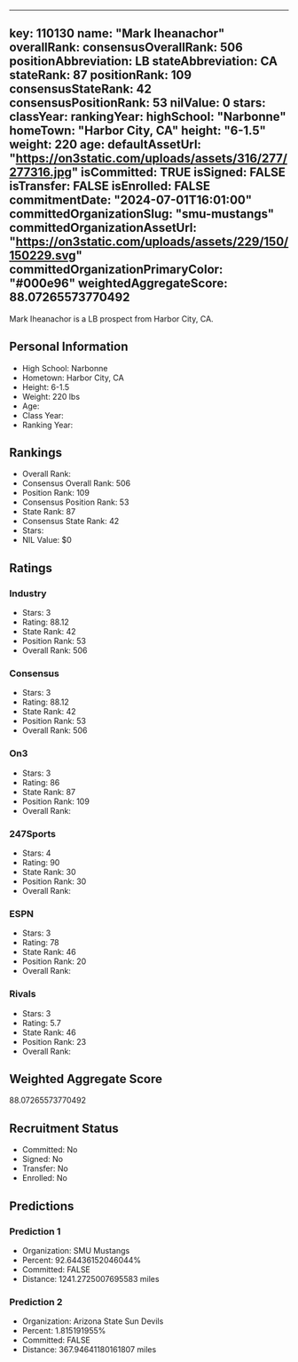 ---
  key: 110130
  name: "Mark Iheanachor"
  overallRank: 
  consensusOverallRank: 506
  positionAbbreviation: LB
  stateAbbreviation: CA
  stateRank: 87
  positionRank: 109
  consensusStateRank: 42
  consensusPositionRank: 53
  nilValue: 0
  stars: 
  classYear: 
  rankingYear: 
  highSchool: "Narbonne"
  homeTown: "Harbor City, CA"
  height: "6-1.5"
  weight: 220
  age: 
  defaultAssetUrl: "https://on3static.com/uploads/assets/316/277/277316.jpg"
  isCommitted: TRUE
  isSigned: FALSE
  isTransfer: FALSE
  isEnrolled: FALSE
  commitmentDate: "2024-07-01T16:01:00"
  committedOrganizationSlug: "smu-mustangs"
  committedOrganizationAssetUrl: "https://on3static.com/uploads/assets/229/150/150229.svg"
  committedOrganizationPrimaryColor: "#000e96"
  weightedAggregateScore: 88.07265573770492
  ---
  
  Mark Iheanachor is a LB prospect from Harbor City, CA.
  
  ## Personal Information
  - High School: Narbonne
  - Hometown: Harbor City, CA
  - Height: 6-1.5
  - Weight: 220 lbs
  - Age: 
  - Class Year: 
  - Ranking Year: 
  
  ## Rankings
  - Overall Rank: 
  - Consensus Overall Rank: 506
  - Position Rank: 109
  - Consensus Position Rank: 53
  - State Rank: 87
  - Consensus State Rank: 42
  - Stars: 
  - NIL Value: $0
  
  ## Ratings
  
  ### Industry
  - Stars: 3
  - Rating: 88.12
  - State Rank: 42
  - Position Rank: 53
  - Overall Rank: 506
  
  ### Consensus
  - Stars: 3
  - Rating: 88.12
  - State Rank: 42
  - Position Rank: 53
  - Overall Rank: 506
  
  ### On3
  - Stars: 3
  - Rating: 86
  - State Rank: 87
  - Position Rank: 109
  - Overall Rank: 
  
  ### 247Sports
  - Stars: 4
  - Rating: 90
  - State Rank: 30
  - Position Rank: 30
  - Overall Rank: 
  
  ### ESPN
  - Stars: 3
  - Rating: 78
  - State Rank: 46
  - Position Rank: 20
  - Overall Rank: 
  
  ### Rivals
  - Stars: 3
  - Rating: 5.7
  - State Rank: 46
  - Position Rank: 23
  - Overall Rank: 
  
  ## Weighted Aggregate Score
  88.07265573770492
  
  ## Recruitment Status
  - Committed: No
  - Signed: No
  - Transfer: No
  - Enrolled: No
  
  
  
  ## Predictions
  
  ### Prediction 1
  - Organization: SMU Mustangs
  - Percent: 92.64436152046044%
  - Committed: FALSE
  - Distance: 1241.2725007695583 miles
  
  ### Prediction 2
  - Organization: Arizona State Sun Devils
  - Percent: 1.815191955%
  - Committed: FALSE
  - Distance: 367.94641180161807 miles
  